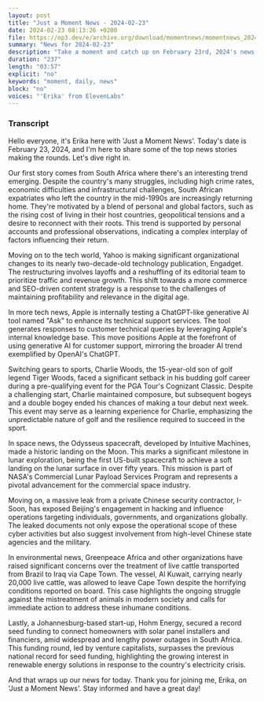 ```yaml
---
layout: post
title: "Just a Moment News - 2024-02-23"
date: 2024-02-23 08:13:26 +0200
file: https://op3.dev/e/archive.org/download/momentnews/momentnews_2024-02-23.mp3
summary: "News for 2024-02-23"
description: "Take a moment and catch up on February 23rd, 2024's news."
duration: "237"
length: "03:57"
explicit: "no"
keywords: "moment, daily, news"
block: "no"
voices: "'Erika' from ElevenLabs"
---
```


### Transcript

Hello everyone, it's Erika here with 'Just a Moment News'. Today's date is February 23, 2024, and I'm here to share some of the top news stories making the rounds. Let's dive right in.

Our first story comes from South Africa where there's an interesting trend emerging. Despite the country's many struggles, including high crime rates, economic difficulties and infrastructural challenges, South African expatriates who left the country in the mid-1990s are increasingly returning home. They're motivated by a blend of personal and global factors, such as the rising cost of living in their host countries, geopolitical tensions and a desire to reconnect with their roots. This trend is supported by personal accounts and professional observations, indicating a complex interplay of factors influencing their return.

Moving on to the tech world, Yahoo is making significant organizational changes to its nearly two-decade-old technology publication, Engadget. The restructuring involves layoffs and a reshuffling of its editorial team to prioritize traffic and revenue growth. This shift towards a more commerce and SEO-driven content strategy is a response to the challenges of maintaining profitability and relevance in the digital age.

In more tech news, Apple is internally testing a ChatGPT-like generative AI tool named "Ask" to enhance its technical support services. The tool generates responses to customer technical queries by leveraging Apple's internal knowledge base. This move positions Apple at the forefront of using generative AI for customer support, mirroring the broader AI trend exemplified by OpenAI's ChatGPT.

Switching gears to sports, Charlie Woods, the 15-year-old son of golf legend Tiger Woods, faced a significant setback in his budding golf career during a pre-qualifying event for the PGA Tour's Cognizant Classic. Despite a challenging start, Charlie maintained composure, but subsequent bogeys and a double bogey ended his chances of making a tour debut next week. This event may serve as a learning experience for Charlie, emphasizing the unpredictable nature of golf and the resilience required to succeed in the sport.

In space news, the Odysseus spacecraft, developed by Intuitive Machines, made a historic landing on the Moon. This marks a significant milestone in lunar exploration, being the first US-built spacecraft to achieve a soft landing on the lunar surface in over fifty years. This mission is part of NASA's Commercial Lunar Payload Services Program and represents a pivotal advancement for the commercial space industry.

Moving on, a massive leak from a private Chinese security contractor, I-Soon, has exposed Beijing's engagement in hacking and influence operations targeting individuals, governments, and organizations globally. The leaked documents not only expose the operational scope of these cyber activities but also suggest involvement from high-level Chinese state agencies and the military.

In environmental news, Greenpeace Africa and other organizations have raised significant concerns over the treatment of live cattle transported from Brazil to Iraq via Cape Town. The vessel, Al Kuwait, carrying nearly 20,000 live cattle, was allowed to leave Cape Town despite the horrifying conditions reported on board. This case highlights the ongoing struggle against the mistreatment of animals in modern society and calls for immediate action to address these inhumane conditions.

Lastly, a Johannesburg-based start-up, Hohm Energy, secured a record seed funding to connect homeowners with solar panel installers and financiers, amid widespread and lengthy power outages in South Africa. This funding round, led by venture capitalists, surpasses the previous national record for seed funding, highlighting the growing interest in renewable energy solutions in response to the country's electricity crisis.

And that wraps up our news for today. Thank you for joining me, Erika, on 'Just a Moment News'. Stay informed and have a great day!
